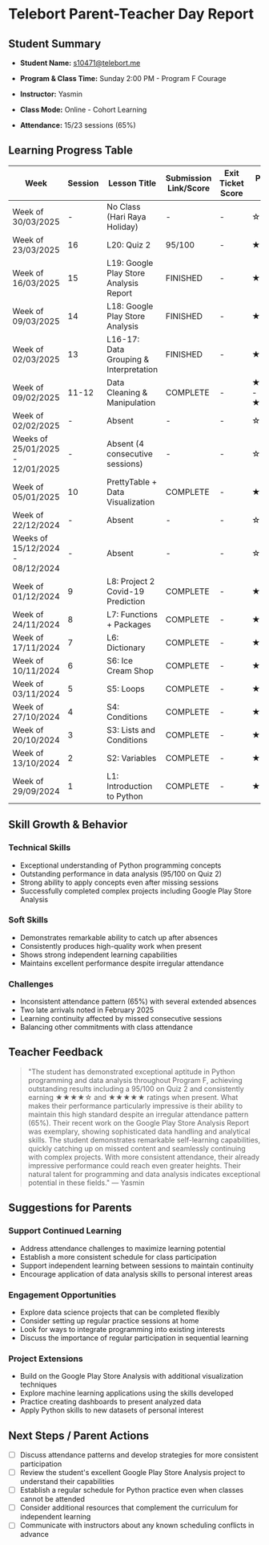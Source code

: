 # Telebort Parent-Teacher Day Report

## Student Summary

- **Student Name:** s10471@telebort.me

- **Program & Class Time:** Sunday 2:00 PM - Program F Courage

- **Instructor:** Yasmin

- **Class Mode:** Online - Cohort Learning

- **Attendance:** 15/23 sessions (65%)


## Learning Progress Table

| Week | Session | Lesson Title | Submission Link/Score | Exit Ticket Score | Progress Rating |
|------|---------|-------------|----------------------|-------------------|-----------------|
| Week of 30/03/2025 | - | No Class (Hari Raya Holiday) | - | - | ☆☆☆☆☆ |
| Week of 23/03/2025 | 16 | L20: Quiz 2 | 95/100 | - | ★★★★★ |
| Week of 16/03/2025 | 15 | L19: Google Play Store Analysis Report | FINISHED | - | ★★★★★ |
| Week of 09/03/2025 | 14 | L18: Google Play Store Analysis | FINISHED | - | ★★★★☆ |
| Week of 02/03/2025 | 13 | L16-17: Data Grouping & Interpretation | FINISHED | - | ★★★★☆ |
| Week of 09/02/2025 | 11-12 | Data Cleaning & Manipulation | COMPLETE | - | ★★★★☆ - ★★★★★ |
| Week of 02/02/2025 | - | Absent | - | - | ☆☆☆☆☆ |
| Weeks of 25/01/2025 - 12/01/2025 | - | Absent (4 consecutive sessions) | - | - | ☆☆☆☆☆ |
| Week of 05/01/2025 | 10 | PrettyTable + Data Visualization | COMPLETE | - | ★★★★☆ |
| Week of 22/12/2024 | - | Absent | - | - | ☆☆☆☆☆ |
| Weeks of 15/12/2024 - 08/12/2024 | - | Absent | - | - | ☆☆☆☆☆ |
| Week of 01/12/2024 | 9 | L8: Project 2 Covid-19 Prediction | COMPLETE | - | ★★★★★ |
| Week of 24/11/2024 | 8 | L7: Functions + Packages | COMPLETE | - | ★★★★★ |
| Week of 17/11/2024 | 7 | L6: Dictionary | COMPLETE | - | ★★★★☆ |
| Week of 10/11/2024 | 6 | S6: Ice Cream Shop | COMPLETE | - | ★★★★☆ |
| Week of 03/11/2024 | 5 | S5: Loops | COMPLETE | - | ★★★★☆ |
| Week of 27/10/2024 | 4 | S4: Conditions | COMPLETE | - | ★★★★☆ |
| Week of 20/10/2024 | 3 | S3: Lists and Conditions | COMPLETE | - | ★★★★☆ |
| Week of 13/10/2024 | 2 | S2: Variables | COMPLETE | - | ★★★★☆ |
| Week of 29/09/2024 | 1 | L1: Introduction to Python | COMPLETE | - | ★★★★☆ |

## Skill Growth & Behavior

### Technical Skills
- Exceptional understanding of Python programming concepts
- Outstanding performance in data analysis (95/100 on Quiz 2)
- Strong ability to apply concepts even after missing sessions
- Successfully completed complex projects including Google Play Store Analysis

### Soft Skills
- Demonstrates remarkable ability to catch up after absences
- Consistently produces high-quality work when present
- Shows strong independent learning capabilities
- Maintains excellent performance despite irregular attendance

### Challenges
- Inconsistent attendance pattern (65%) with several extended absences
- Two late arrivals noted in February 2025
- Learning continuity affected by missed consecutive sessions
- Balancing other commitments with class attendance

## Teacher Feedback
> "The student has demonstrated exceptional aptitude in Python programming and data analysis throughout Program F, achieving outstanding results including a 95/100 on Quiz 2 and consistently earning ★★★★☆ and ★★★★★ ratings when present. What makes their performance particularly impressive is their ability to maintain this high standard despite an irregular attendance pattern (65%). Their recent work on the Google Play Store Analysis Report was exemplary, showing sophisticated data handling and analytical skills. The student demonstrates remarkable self-learning capabilities, quickly catching up on missed content and seamlessly continuing with complex projects. With more consistent attendance, their already impressive performance could reach even greater heights. Their natural talent for programming and data analysis indicates exceptional potential in these fields." — Yasmin

## Suggestions for Parents

### Support Continued Learning
- Address attendance challenges to maximize learning potential
- Establish a more consistent schedule for class participation
- Support independent learning between sessions to maintain continuity
- Encourage application of data analysis skills to personal interest areas

### Engagement Opportunities
- Explore data science projects that can be completed flexibly
- Consider setting up regular practice sessions at home
- Look for ways to integrate programming into existing interests
- Discuss the importance of regular participation in sequential learning

### Project Extensions
- Build on the Google Play Store Analysis with additional visualization techniques
- Explore machine learning applications using the skills developed
- Practice creating dashboards to present analyzed data
- Apply Python skills to new datasets of personal interest

## Next Steps / Parent Actions
- [ ] Discuss attendance patterns and develop strategies for more consistent participation
- [ ] Review the student's excellent Google Play Store Analysis project to understand their capabilities
- [ ] Establish a regular schedule for Python practice even when classes cannot be attended
- [ ] Consider additional resources that complement the curriculum for independent learning
- [ ] Communicate with instructors about any known scheduling conflicts in advance